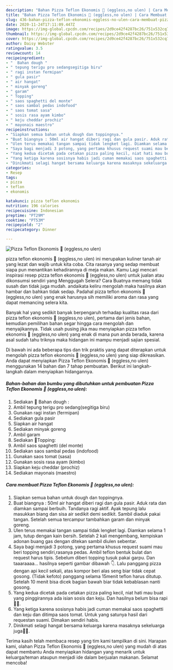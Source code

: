 ```yaml
---
description: "Bahan Pizza Teflon Ekonomis 🍕 (eggless,no ulen) | Cara Membuat Pizza Teflon Ekonomis 🍕 (eggless,no ulen) Yang Mudah Dan Praktis"
title: "Bahan Pizza Teflon Ekonomis 🍕 (eggless,no ulen) | Cara Membuat Pizza Teflon Ekonomis 🍕 (eggless,no ulen) Yang Mudah Dan Praktis"
slug: 436-bahan-pizza-teflon-ekonomis-eggless-no-ulen-cara-membuat-pizza-teflon-ekonomis-eggless-no-ulen-yang-mudah-dan-praktis
date: 2020-11-24T17:11:09.447Z
image: https://img-global.cpcdn.com/recipes/2d9ce42f4287bc26/751x532cq70/pizza-teflon-ekonomis-🍕-egglessno-ulen-foto-resep-utama.jpg
thumbnail: https://img-global.cpcdn.com/recipes/2d9ce42f4287bc26/751x532cq70/pizza-teflon-ekonomis-🍕-egglessno-ulen-foto-resep-utama.jpg
cover: https://img-global.cpcdn.com/recipes/2d9ce42f4287bc26/751x532cq70/pizza-teflon-ekonomis-🍕-egglessno-ulen-foto-resep-utama.jpg
author: Daisy Webster
ratingvalue: 3.5
reviewcount: 14
recipeingredient:
- "  Bahan dough "
- " tepung terigu pro sedangsegitiga biru"
- " ragi instan fermipan"
- " gula pasir"
- " air hangat"
- " minyak goreng"
- " garam"
- " Topping"
- " saos spaghetti del monte"
- " saos sambal pedas indofood"
- " saos tomat sasa"
- " sosis rasa ayam kimbo"
- " keju cheddar prochiz"
- " mayonais maestro"
recipeinstructions:
- "Siapkan semua bahan untuk dough dan toppingnya."
- "Buat biangnya : 50ml air hangat diberi ragi dan gula pasir. Aduk rata dan diamkan sampai berbuih. Tandanya ragi aktif. Ayak tepung lalu masukkan biang dan sisa air sedikit demi sedikit. Sambil diaduk pakai tangan. Setelah semua tercampur tambahkan garam dan minyak goreng."
- "Ulen terus memakai tangan sampai tidak lengket lagi. Diamkan selama 1 jam, tutup dengan kain bersih. Setelah 2 kali mengembang, kempiskan adonan buang gas dengan ditekan sambil diulen sebentar."
- "Saya bagi menjadi 3 potong, yang pertama khusus request suami mau beri topping sendiri,rasanya pedas. Ambil teflon bentuk bulat dan request harus tipis. Sebelum diberi topping tusuk pakai garpu. Dan taaaraaaa... hasilnya seperti gambar dibawah 👇. Lalu panggang pizza dengan api kecil sekali, atas kompor beri alas seng biar tidak cepat gosong. (Tidak kefoto) panggang selama 15menit teflon harus ditutup. Setelah 10 menit bisa dicek bagian bawah biar tidak kebablasan nanti gosong."
- "Yang kedua dicetak pada cetakan pizza paling kecil, niat hati mau buat yang pinggirannya ada isian sosis dan keju. Dan hasilnya belum bisa rapi🤭🤗."
- "Yang ketiga karena sosisnya habis jadi cuman memakai saos spaghetti dan keju dan ditimpa saos tomat. Untuk yang satunya hasil dari requestan suami. Dimakan sendiri habis."
- "Dinikmati selagi hangat bersama keluarga karena masaknya sekeluarga juga🤗🥰."
categories:
- Resep
tags:
- pizza
- teflon
- ekonomis

katakunci: pizza teflon ekonomis 
nutrition: 196 calories
recipecuisine: Indonesian
preptime: "PT29M"
cooktime: "PT53M"
recipeyield: "2"
recipecategory: Dinner

---
```



![Pizza Teflon Ekonomis 🍕 (eggless,no ulen)](https://img-global.cpcdn.com/recipes/2d9ce42f4287bc26/751x532cq70/pizza-teflon-ekonomis-🍕-egglessno-ulen-foto-resep-utama.jpg)


pizza teflon ekonomis 🍕 (eggless,no ulen) ini merupakan kuliner tanah air yang lezat dan wajib untuk kita coba. Cita rasanya yang sedap membuat siapa pun menantikan kehadirannya di meja makan.
Kamu Lagi mencari inspirasi resep pizza teflon ekonomis 🍕 (eggless,no ulen) untuk jualan atau dikonsumsi sendiri yang Menggugah Selera? Cara Buatnya memang tidak susah dan tidak juga mudah. andaikata keliru mengolah maka hasilnya akan hambar dan bahkan tidak sedap. Padahal pizza teflon ekonomis 🍕 (eggless,no ulen) yang enak harusnya sih memiliki aroma dan rasa yang dapat memancing selera kita.



Banyak hal yang sedikit banyak berpengaruh terhadap kualitas rasa dari pizza teflon ekonomis 🍕 (eggless,no ulen), pertama dari jenis bahan, kemudian pemilihan bahan segar hingga cara mengolah dan menyajikannya. Tidak usah pusing jika mau menyiapkan pizza teflon ekonomis 🍕 (eggless,no ulen) yang enak di mana pun anda berada, karena asal sudah tahu triknya maka hidangan ini mampu menjadi sajian spesial.


Di bawah ini ada beberapa tips dan trik praktis yang dapat diterapkan untuk mengolah pizza teflon ekonomis 🍕 (eggless,no ulen) yang siap dikreasikan. Anda dapat menyiapkan Pizza Teflon Ekonomis 🍕 (eggless,no ulen) menggunakan 14 bahan dan 7 tahap pembuatan. Berikut ini langkah-langkah dalam menyiapkan hidangannya.

<!--inarticleads1-->

##### Bahan-bahan dan bumbu yang dibutuhkan untuk pembuatan Pizza Teflon Ekonomis 🍕 (eggless,no ulen):

1. Sediakan  🍕 Bahan dough :
1. Ambil  tepung terigu pro sedang(segitiga biru)
1. Gunakan  ragi instan (fermipan)
1. Sediakan  gula pasir
1. Siapkan  air hangat
1. Sediakan  minyak goreng
1. Ambil  garam
1. Sediakan  🍕Topping:
1. Ambil  saos spaghetti (del monte)
1. Sediakan  saos sambal pedas (indofood)
1. Gunakan  saos tomat (sasa)
1. Gunakan  sosis rasa ayam (kimbo)
1. Siapkan  keju cheddar (prochiz)
1. Sediakan  mayonais (maestro)




<!--inarticleads2-->

##### Cara membuat Pizza Teflon Ekonomis 🍕 (eggless,no ulen):

1. Siapkan semua bahan untuk dough dan toppingnya.
1. Buat biangnya : 50ml air hangat diberi ragi dan gula pasir. Aduk rata dan diamkan sampai berbuih. Tandanya ragi aktif. Ayak tepung lalu masukkan biang dan sisa air sedikit demi sedikit. Sambil diaduk pakai tangan. Setelah semua tercampur tambahkan garam dan minyak goreng.
1. Ulen terus memakai tangan sampai tidak lengket lagi. Diamkan selama 1 jam, tutup dengan kain bersih. Setelah 2 kali mengembang, kempiskan adonan buang gas dengan ditekan sambil diulen sebentar.
1. Saya bagi menjadi 3 potong, yang pertama khusus request suami mau beri topping sendiri,rasanya pedas. Ambil teflon bentuk bulat dan request harus tipis. Sebelum diberi topping tusuk pakai garpu. Dan taaaraaaa... hasilnya seperti gambar dibawah 👇. Lalu panggang pizza dengan api kecil sekali, atas kompor beri alas seng biar tidak cepat gosong. (Tidak kefoto) panggang selama 15menit teflon harus ditutup. Setelah 10 menit bisa dicek bagian bawah biar tidak kebablasan nanti gosong.
1. Yang kedua dicetak pada cetakan pizza paling kecil, niat hati mau buat yang pinggirannya ada isian sosis dan keju. Dan hasilnya belum bisa rapi🤭🤗.
1. Yang ketiga karena sosisnya habis jadi cuman memakai saos spaghetti dan keju dan ditimpa saos tomat. Untuk yang satunya hasil dari requestan suami. Dimakan sendiri habis.
1. Dinikmati selagi hangat bersama keluarga karena masaknya sekeluarga juga🤗🥰.




Terima kasih telah membaca resep yang tim kami tampilkan di sini. Harapan kami, olahan Pizza Teflon Ekonomis 🍕 (eggless,no ulen) yang mudah di atas dapat membantu Anda menyiapkan hidangan yang menarik untuk keluarga/teman ataupun menjadi ide dalam berjualan makanan. Selamat mencoba!
